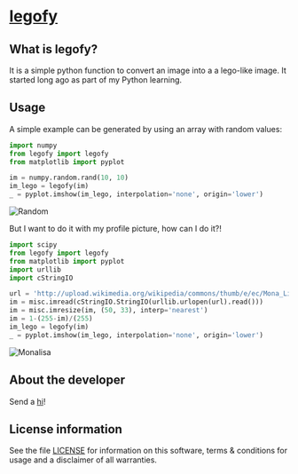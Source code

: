 [legofy](http://oliveirarodolfo.github.io/legofy)
======

What is legofy?
---------------

It is a simple python function to convert an image into a a lego-like image. It
started long ago as part of my Python learning.


Usage
-----

A simple example can be generated by using an array with random values:
```python
import numpy
from legofy import legofy
from matplotlib import pyplot

im = numpy.random.rand(10, 10)
im_lego = legofy(im)
_ = pyplot.imshow(im_lego, interpolation='none', origin='lower')
```

![Random](https://github.com/oliveirarodolfo/legofy/blob/master/images/rand-lego.png)

But I want to do it with my profile picture, how can I do it?!
  
```python
import scipy
from legofy import legofy
from matplotlib import pyplot
import urllib
import cStringIO

url = 'http://upload.wikimedia.org/wikipedia/commons/thumb/e/ec/Mona_Lisa%2C_by_Leonardo_da_Vinci%2C_from_C2RMF_retouched.jpg/161px-Mona_Lisa%2C_by_Leonardo_da_Vinci%2C_from_C2RMF_retouched.jpg'
im = misc.imread(cStringIO.StringIO(urllib.urlopen(url).read()))
im = misc.imresize(im, (50, 33), interp='nearest')
im = 1-(255-im)/(255)
im_lego = legofy(im)
_ = pyplot.imshow(im_lego, interpolation='none', origin='lower')
```

![Monalisa](https://github.com/oliveirarodolfo/legofy/blob/master/images/mona-lego.png)

About the developer
-------------------

Send a [hi](mailto:hi@roliveira.me)!


License information
-------------------

See the file [LICENSE](https://github.com/oliveirarodolfo/legofy/blob/master/LICENSE) for information on this software, terms & conditions
for usage and a disclaimer of all warranties.

